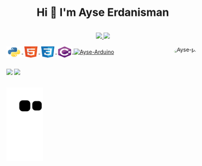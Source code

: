 ### 
<h1 align="center"> Hi 👋 I'm Ayse Erdanisman </h1>
<br>
<div align="center">
  <a href="https://github.com/AyseErdanisman">
  <img height="180em" src="https://github-readme-stats.vercel.app/api?username=AyseErdanisman&show_icons=true&theme=dracula&include_all_commits=true&count_private=true"/>
  <img height="180em" src="https://github-readme-stats.vercel.app/api/top-langs/?username=AyseErdanisman&layout=compact&langs_count=7&theme=dracula"/>
</div>
  
<div style="display: inline_block"><br>
  <img align="center" alt="Ayse-Python" height="30" width="40" src="https://raw.githubusercontent.com/devicons/devicon/master/icons/python/python-original.svg">
  <img align="center" alt="Ayse-HTML" height="30" width="40" src="https://raw.githubusercontent.com/devicons/devicon/master/icons/html5/html5-original.svg">
  <img align="center" alt="Ayse-CSS" height="30" width="40" src="https://raw.githubusercontent.com/devicons/devicon/master/icons/css3/css3-original.svg">
  <img align="center" alt="Ayse-Csharp" height="30" width="40" src="https://raw.githubusercontent.com/devicons/devicon/master/icons/csharp/csharp-original.svg">
  <img align="center" alt="Ayse-Arduino" height="30" width="40" src="https://cdn.jsdelivr.net/gh/devicons/devicon/icons/arduino/arduino-original.svg" />
  
  <img align="right" alt="Ayse-pic" height="150" style="border-radius:50px;" src="http://www.fc1492.com/wp-content/uploads/2017/06/tumblr_ook9ah2gfS1u6n4kao1_500.gif">
</div>
  
  ##
  
<div> 
  <a href="https://www.linkedin.com/in/ayse-erdanisman-5b1017202/" target="_blank"><img src="https://img.shields.io/badge/-LinkedIn-%230077B5?style=for-the-badge&logo=linkedin&logoColor=white" target="_blank"></a> 
  <a href="https://medium.com/@ayseerdanisman"><img src="https://img.shields.io/badge/medium-9146FF.svg?style=for-the-badge&logo=medium&logoColor=white"/></a>
</div>
  
  ##

![Snake animation](https://github.com/AyseErdanisman/AyseErdanisman/blob/output/github-contribution-grid-snake.svg)
